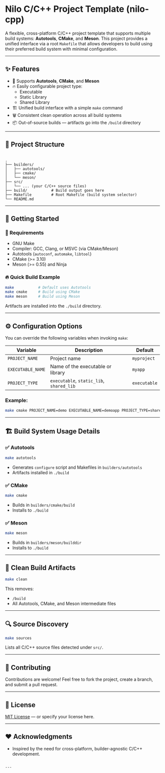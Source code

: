 # Nilo C/C++ Project Template (nilo-cpp)

A flexible, cross-platform C/C++ project template that supports multiple build systems: **Autotools**, **CMake**, and **Meson**. This project provides a unified interface via a root `Makefile` that allows developers to build using their preferred build system with minimal configuration.

---

## ✨ Features

- 🔧 Supports **Autotools**, **CMake**, and **Meson**
- 🔥 Easily configurable project type:
  - Executable
  - Static Library
  - Shared Library
- 🏗️ Unified build interface with a simple `make` command
- 🗑️ Consistent clean operation across all build systems
- 📦 Out-of-source builds — artifacts go into the `/build` directory

---

## 📂 Project Structure

```

.
├── builders/
│   ├── autotools/
│   ├── cmake/
│   └── meson/
├── src/
│   └── ... (your C/C++ source files)
├── build/           # Build output goes here
├── Makefile         # Root Makefile (build system selector)
└── README.md

````

---

## 🚀 Getting Started

### 🔧 Requirements

- GNU Make
- Compiler: GCC, Clang, or MSVC (via CMake/Meson)
- Autotools (`autoconf`, `automake`, `libtool`)
- CMake (>= 3.10)
- Meson (>= 0.55) and Ninja

### 🔥 Quick Build Example

```bash
make           # Default uses Autotools
make cmake     # Build using CMake
make meson     # Build using Meson
````

Artifacts are installed into the `./build` directory.

---

## ⚙️ Configuration Options

You can override the following variables when invoking `make`:

| Variable          | Description                              | Default      |
| ----------------- | ---------------------------------------- | ------------ |
| `PROJECT_NAME`    | Project name                             | `myproject`  |
| `EXECUTABLE_NAME` | Name of the executable or library        | `myapp`      |
| `PROJECT_TYPE`    | `executable`, `static_lib`, `shared_lib` | `executable` |

### Example:

```bash
make cmake PROJECT_NAME=demo EXECUTABLE_NAME=demoapp PROJECT_TYPE=shared_lib
```

---

## 🏗️ Build System Usage Details

### ✅ Autotools

```bash
make autotools
```

* Generates `configure` script and Makefiles in `builders/autotools`
* Artifacts installed in `./build`

### ✅ CMake

```bash
make cmake
```

* Builds in `builders/cmake/build`
* Installs to `./build`

### ✅ Meson

```bash
make meson
```

* Builds in `builders/meson/builddir`
* Installs to `./build`

---

## 🧹 Clean Build Artifacts

```bash
make clean
```

This removes:

* `/build`
* All Autotools, CMake, and Meson intermediate files

---

## 🔍 Source Discovery

```bash
make sources
```

Lists all C/C++ source files detected under `src/`.

---

## 🤝 Contributing

Contributions are welcome! Feel free to fork the project, create a branch, and submit a pull request.

---

## 📜 License

[MIT License](LICENSE) — or specify your license here.

---

## ❤️ Acknowledgments

* Inspired by the need for cross-platform, builder-agnostic C/C++ development.

```

---
